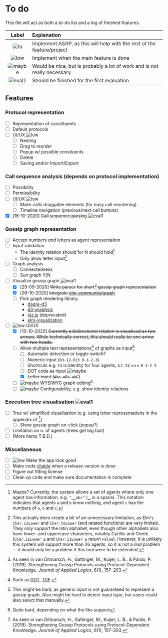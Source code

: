 # To do

This file will act as both a to-do list and a log of finished features.

| Label    | Explanation                                                              |
| :-:      | :--                                                                      |
| ![hi]    | Implement ASAP, as this will help with the rest of the feature/project   |
| ![low]   | Implement when the main feature is done                                  |
| ![maybe] | Would be nice, but is probably a lot of work and is not really necessary |
| ![eval1] | Should be finished for the first evaluation                              |

## Features

### Protocol representation

- [ ] Representation of constituents
- [ ] Default protocols
- [ ] UI/UX ![low]
  - [ ] Nesting
  - [ ] Drag to reorder
  - [ ] Popup w/ possible consituents
  - [ ] Delete
  - [ ] Saving and/or Import/Export

### Call sequence analysis (depends on protocol implementation)

- [ ] Possibility
- [ ] Permissibility
- [ ] UI/UX ![low]
  - [ ] Make calls draggable elements (for easy call reordering)
  - [ ] Timeline navigation (previous/next call buttons)
- [x] [16-10-2020] ~~Call sequence parsing~~ ![eval1]

### Gossip graph representation

- [ ] Accept numbers _and_ letters as agent representation
- [ ] Input validation
  - The identity relation should for N should hold[^5]
  - Only allow letter input[^6]
- [ ] Graph analysis
  - [ ] Connectedness
  - [ ] Sun graph Y/N
- [ ] Visualize gossip graph ![eval1]
  - [x] [29-09-2020] ~~Write parser for short[^2] gossip graph representation~~
  - [x] [09-10-2020] ~~Integrate [elm-community/graph](https://package.elm-lang.org/packages/elm-community/graph/latest/)~~
  - [ ] Pick graph rendering library.
    - [dagre-d3](https://github.com/dagrejs/dagre-d3)
    - [d3-graphviz](https://github.com/magjac/d3-graphviz)
    - [viz.js](https://github.com/mdaines/viz.js/) (deprecated)
    - [elm-visualization](https://github.com/gampleman/elm-visualization)
- [ ] ![low] UI/UX
  - [x] [10-10-2020] ~~Currently a bidirectional relation is visualised as two arrows. While technically correct, this should really be one arrow with two heads.~~
  - [ ] Allow multiple text representations[^1] of graphs as input[^3]
    - [ ] Automatic detection or toggle switch? 
    - [ ] Numeric input (`03-12-013 0-1-2-3`)
    - [ ] Shortcuts e.g. `I4` is identity for four agents, s.t. `I4` === `0-1-2-3`
    - [ ] DOT code as input ![maybe]
    - [x] ~~Letter input (`Abc aBc abC`)~~
  - [ ] ![maybe] WYSIWYG graph editing[^4]
  - [ ] ![maybe] Configurability, e.g. show identity relations

### Execution tree visualisation ![eval1]

- [ ] Tree w/ simplified visualisation (e.g. using letter representations in the appendix of [^2])
  - [ ] Show gossip graph on-click (popup?)
- [ ] Limitation on n. of agents (trees get big fast)
- [ ] (More items T.B.D.)

### Miscellaneous

- [ ] ![low] Make the app look good
- [ ] Make code [citable](https://guides.github.com/activities/citable-code/) when a release version is done
- [ ] Figure out fitting license
- [ ] Clean up code and make sure documentation is complete

<!-- Footnotes -->

[^1]: Such as [DOT](https://www.graphviz.org/doc/info/lang.html), [TGF](https://en.wikipedia.org/wiki/Trivial_Graph_Format).

[^2]: As seen in van Ditmarsch, H., Gattinger, M., Kuijer, L. B., & Pardo, P. (2019). Strengthening Gossip Protocols using Protocol-Dependent Knowledge. _Journal of Applied Logics_, 6(1), 157–203.

[^3]: This might be hard, as generic input is not guaranteed to represent a gossip graph. Also might be hard to detect input type, but users could also select that manually.

[^4]: Quite hard, depending on what the libs support

[^5]: Maybe? Currently, the system allows a set of agents where only one agent has information, e.g. `"␣␣abc"` (␣ is a space). This notation indicates that agents `a` and `b` know nothing, and agent `c` has the numbers of `a`, `b` and `c`.

[^6]: This actually does create a bit of an unnecessary limitation, as Elm's `Char.isLower` and `Char.toLower` (and related functions) are very limited. They only support the latin alphabet, even though other alphabets also have lower- and uppercase characters, notably Cyrillic and Greek (`Char.isLower ш` and `Char.isLower ω` return `False`). However, it is unlikely this system will support more than 26 agents, so it is not a _real_ problem -- it would only be a problem if this tool were to be extended.

<!-- Images -->

[low]: https://img.shields.io/badge/-low%20prio-yellow
[hi]: https://img.shields.io/badge/-high%20prio-red
[maybe]: https://img.shields.io/badge/-optional-%23eee
[eval1]: https://img.shields.io/badge/-1st%20evaluation-blue
